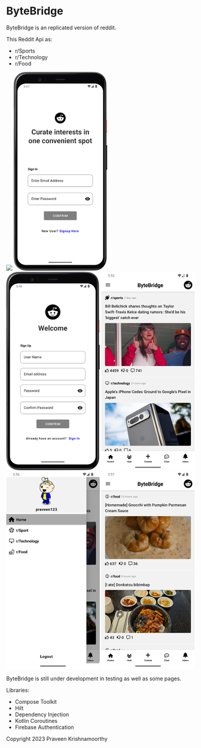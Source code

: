 # ByteBridge

ByteBridge is an replicated version of reddit.

This Reddit Api as:
* r/Sports
* r/Technology
* r/Food

<p float="center">
  <img src="app/src/main/Rec_1.gif" width="250" />
  <img src="app/src/main/Img_1.png" width="250" />
  <img src="app/src/main/Img_2.png" width="250" />
  <img src="app/src/main/Img_3.png" width="250" />
  <img src="app/src/main/Img_4.png" width="250" />
  <img src="app/src/main/Img_5.png" width="250" />
</p>

ByteBridge is still under development in testing as well as some pages.

Libraries:
* Compose Toolkit
* Hilt
* Dependency Injection
* Kotlin Coroutines
* Firebase Authentication 


Copyright 2023 Praveen Krishnamoorthy



